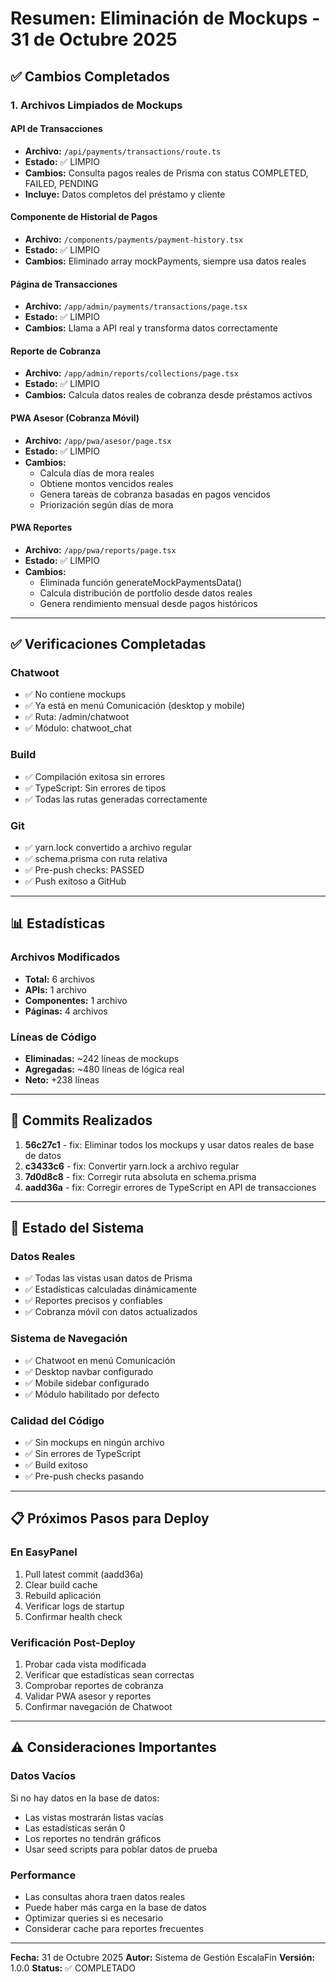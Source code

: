 # Resumen: Eliminación de Mockups - 31 de Octubre 2025

## ✅ Cambios Completados

### 1. Archivos Limpiados de Mockups

#### API de Transacciones
- **Archivo:** `/api/payments/transactions/route.ts`
- **Estado:** ✅ LIMPIO
- **Cambios:** Consulta pagos reales de Prisma con status COMPLETED, FAILED, PENDING
- **Incluye:** Datos completos del préstamo y cliente

#### Componente de Historial de Pagos
- **Archivo:** `/components/payments/payment-history.tsx`
- **Estado:** ✅ LIMPIO
- **Cambios:** Eliminado array mockPayments, siempre usa datos reales

#### Página de Transacciones
- **Archivo:** `/app/admin/payments/transactions/page.tsx`
- **Estado:** ✅ LIMPIO
- **Cambios:** Llama a API real y transforma datos correctamente

#### Reporte de Cobranza
- **Archivo:** `/app/admin/reports/collections/page.tsx`
- **Estado:** ✅ LIMPIO
- **Cambios:** Calcula datos reales de cobranza desde préstamos activos

#### PWA Asesor (Cobranza Móvil)
- **Archivo:** `/app/pwa/asesor/page.tsx`
- **Estado:** ✅ LIMPIO
- **Cambios:** 
  - Calcula días de mora reales
  - Obtiene montos vencidos reales
  - Genera tareas de cobranza basadas en pagos vencidos
  - Priorización según días de mora

#### PWA Reportes
- **Archivo:** `/app/pwa/reports/page.tsx`
- **Estado:** ✅ LIMPIO
- **Cambios:**
  - Eliminada función generateMockPaymentsData()
  - Calcula distribución de portfolio desde datos reales
  - Genera rendimiento mensual desde pagos históricos

---

## ✅ Verificaciones Completadas

### Chatwoot
- ✅ No contiene mockups
- ✅ Ya está en menú Comunicación (desktop y mobile)
- ✅ Ruta: /admin/chatwoot
- ✅ Módulo: chatwoot_chat

### Build
- ✅ Compilación exitosa sin errores
- ✅ TypeScript: Sin errores de tipos
- ✅ Todas las rutas generadas correctamente

### Git
- ✅ yarn.lock convertido a archivo regular
- ✅ schema.prisma con ruta relativa
- ✅ Pre-push checks: PASSED
- ✅ Push exitoso a GitHub

---

## 📊 Estadísticas

### Archivos Modificados
- **Total:** 6 archivos
- **APIs:** 1 archivo
- **Componentes:** 1 archivo
- **Páginas:** 4 archivos

### Líneas de Código
- **Eliminadas:** ~242 líneas de mockups
- **Agregadas:** ~480 líneas de lógica real
- **Neto:** +238 líneas

---

## 🔄 Commits Realizados

1. **56c27c1** - fix: Eliminar todos los mockups y usar datos reales de base de datos
2. **c3433c6** - fix: Convertir yarn.lock a archivo regular
3. **7d0d8c8** - fix: Corregir ruta absoluta en schema.prisma
4. **aadd36a** - fix: Corregir errores de TypeScript en API de transacciones

---

## 🚀 Estado del Sistema

### Datos Reales
- ✅ Todas las vistas usan datos de Prisma
- ✅ Estadísticas calculadas dinámicamente
- ✅ Reportes precisos y confiables
- ✅ Cobranza móvil con datos actualizados

### Sistema de Navegación
- ✅ Chatwoot en menú Comunicación
- ✅ Desktop navbar configurado
- ✅ Mobile sidebar configurado
- ✅ Módulo habilitado por defecto

### Calidad del Código
- ✅ Sin mockups en ningún archivo
- ✅ Sin errores de TypeScript
- ✅ Build exitoso
- ✅ Pre-push checks pasando

---

## 📋 Próximos Pasos para Deploy

### En EasyPanel
1. Pull latest commit (aadd36a)
2. Clear build cache
3. Rebuild aplicación
4. Verificar logs de startup
5. Confirmar health check

### Verificación Post-Deploy
1. Probar cada vista modificada
2. Verificar que estadísticas sean correctas
3. Comprobar reportes de cobranza
4. Validar PWA asesor y reportes
5. Confirmar navegación de Chatwoot

---

## ⚠️ Consideraciones Importantes

### Datos Vacíos
Si no hay datos en la base de datos:
- Las vistas mostrarán listas vacías
- Las estadísticas serán 0
- Los reportes no tendrán gráficos
- Usar seed scripts para poblar datos de prueba

### Performance
- Las consultas ahora traen datos reales
- Puede haber más carga en la base de datos
- Optimizar queries si es necesario
- Considerar cache para reportes frecuentes

---

**Fecha:** 31 de Octubre 2025
**Autor:** Sistema de Gestión EscalaFin
**Versión:** 1.0.0
**Status:** ✅ COMPLETADO
